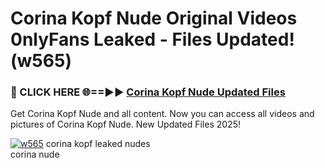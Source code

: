 # Corina Kopf Nude Original Videos 0nlyFans Leaked - Files Updated! (w565)

<h3>🔴 CLICK HERE 🌐==►► <a href="https://tinyurl.com/52m3yx9h" rel="nofollow">Corina Kopf Nude Updated Files</a></h3>

Get Corina Kopf Nude and all content. Now you can access all videos and pictures of Corina Kopf Nude. New Updated Files 2025!

[![w565](https://i.imgur.com/TnHtlc8.gif)](https://tinyurl.com/52m3yx9h)
corina kopf leaked nudes<br>
corina nude